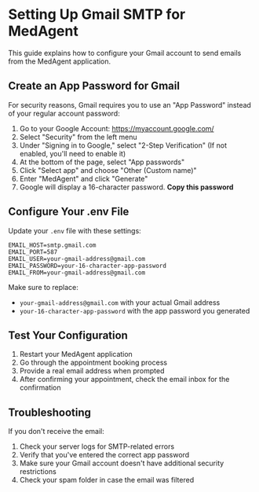 # Setting Up Gmail SMTP for MedAgent

This guide explains how to configure your Gmail account to send emails from the MedAgent application.

## Create an App Password for Gmail

For security reasons, Gmail requires you to use an "App Password" instead of your regular account password:

1. Go to your Google Account: https://myaccount.google.com/
2. Select "Security" from the left menu
3. Under "Signing in to Google," select "2-Step Verification" (If not enabled, you'll need to enable it)
4. At the bottom of the page, select "App passwords"
5. Click "Select app" and choose "Other (Custom name)"
6. Enter "MedAgent" and click "Generate"
7. Google will display a 16-character password. **Copy this password**

## Configure Your .env File

Update your `.env` file with these settings:

```
EMAIL_HOST=smtp.gmail.com
EMAIL_PORT=587
EMAIL_USER=your-gmail-address@gmail.com
EMAIL_PASSWORD=your-16-character-app-password
EMAIL_FROM=your-gmail-address@gmail.com
```

Make sure to replace:

- `your-gmail-address@gmail.com` with your actual Gmail address
- `your-16-character-app-password` with the app password you generated

## Test Your Configuration

1. Restart your MedAgent application
2. Go through the appointment booking process
3. Provide a real email address when prompted
4. After confirming your appointment, check the email inbox for the confirmation

## Troubleshooting

If you don't receive the email:

1. Check your server logs for SMTP-related errors
2. Verify that you've entered the correct app password
3. Make sure your Gmail account doesn't have additional security restrictions
4. Check your spam folder in case the email was filtered
